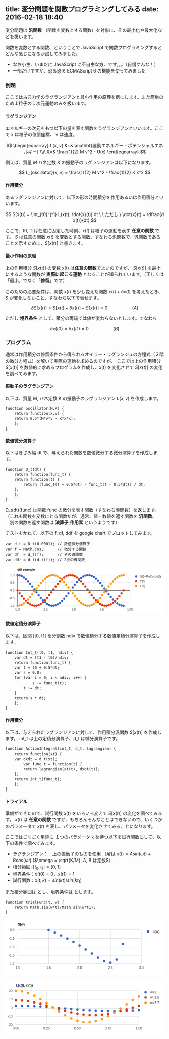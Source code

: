 title: 変分問題を関数プログラミングしてみる
date: 2016-02-18 18:40
---

変分問題は **汎関数** （関数を変数とする関数）を対象に、その最小化や最大化などを扱います。

関数を変数とする関数、ということで JavaScript で関数プログラミングするとどんな感じになるか試してみました。

 - なお小生、いまだに JavaScript に不自由な方、です。。。（自慢すんな！）
 - 一部だけですが、恐る恐る ECMAScript 6 の機能を使ってみました

### 例題

ここでは古典力学のラグランジアンと最小作用の原理を例にします。また簡単のため１粒子の１次元運動のみを扱います。

#### ラグランジアン

エネルギーの次元をもつ以下の量を表す関数をラグランジアンといいます。ここで x は粒子の位置座標、 v は速度。

$$
\begin{eqnarray}
L(x, v) &=& \mathbf{運動エネルギー - ポテンシャルエネルギー} \\\\
        &=& \frac{1}{2} M v^2 - U(x)
\end{eqnarray}
$$

例えば、質量 $M$ バネ定数 $K$ の振動子のラグランジアンは以下になります。

$$
L_{oscillator}(x, v) = \frac{1}{2} M v^2 - \frac{1}{2} K x^2
$$

#### 作用積分

あるラグランジアンに対して、以下の形の時間積分を作用あるいは作用積分といいます。

$$
S[x(t)] = \int_{t0}^{t1} L(x(t), \dot{x}(t)) dt 
\ \ ただし \  \dot{x}(t) = \dfrac{d x(t)}{dt}
$$

ここで、t0, t1 は任意に固定した時刻、$x(t)$ は粒子の運動を表す **任意の関数** です。
$S$ は任意の関数 $x(t)$ を変数とする関数、すなわち汎関数で、汎関数であることを示すために、$S[x(t)]$ と書きます。

#### 最小作用の原理

上の作用積分 $S[x(t)]$ の変数 x(t) は**任意の関数**でよいのですが、
$S[x(t)]$ を最小にするような関数が **実際に起こる運動** となることが知られています。（正しくは「最小」でなく「**停留**」です）

このための必要条件は、関数 $x(t)$ を少し変えた関数 $x(t) + \delta x(t)$ を考えたとき、$S$ が変化しないこと、すなわち以下で表せます。

$$
\delta S[x(t)] = S[x(t) + \delta x(t)] - S[x(t)] = 0 \hspace{5em} (A)
$$

ただし **境界条件** として、積分の両端では値が変わらないとします。すなわち 

$$\delta x(t0) = \delta x(t1) = 0  \hspace{5em} (B)
$$


### プログラム

通常は作用積分の停留条件から得られるオイラー・ラグランジュの方程式（２階の微分方程式）を解いて実際の運動を求めるのですが、
ここでは上の作用積分 $S[x(t)]$ を数値的に求めるプログラムを作成し、$x(t)$ を変化させて $S[x(t)]$ の変化を調べてみます。

#### 振動子のラグランジアン

以下は、質量 M, バネ定数 K の振動子のラグランジアン $L(x,v)$ を作成します。

```js:
function oscillator(M,K) {
    return function(x,v) {
	return 0.5*(M*v*v - K*x*x);
    };
}
```

#### 数値微分演算子

以下はきざみ幅 dt で、与えられた関数を数値微分する微分演算子を作成します。

```js:
function D_t(dt) {
    return function(func_t) {
	return function(t) {
	    return (func_t(t + 0.5*dt) - func_t(t - 0.5*dt)) / dt;
	};
    };
}
```

D_t(dt)(func) は関数 func の微分を表す関数（すなわち導関数）を返します。
（これも関数を変数にとる関数だが、通常、値・数値を返す関数を **汎関数**、
　別の関数を返す関数は **演算子,作用素** というようです）

テストをかねて、以下の f, df, ddf を google chart でプロットしてみます。

```js:
var d_t = D_t(0.0001); // 数値微分演算子
var f = Math.cos;      // 微分する関数
var df  = d_t(f);      // その導関数
var ddf = d_t(d_t(f)); // 2次の導関数
```

![](/images/vari-diff.png)

#### 数値定積分演算子

以下は、区間 [t0, t1] を分割数 ndiv で数値積分する数値定積分演算子を作成します。

```js:
function Int_t(t0, t1, ndiv) {
    var dt = (t1 - t0)/ndiv;
    return function(func_t) {
	var t = t0 + 0.5*dt;
	var s = 0.0;
	for (var i = 0; i < ndiv; i++) {
            s += func_t(t);
	    t += dt;
	}
	return s * dt;
    };
}
```



#### 作用積分

以下は、与えられたラグランジアンに対して、作用積分汎関数 $S[x(t)]$ を作成します。
int_t は上の定積分演算子、d_t は微分演算子です。

```js:
function ActionIntegral(int_t, d_t, lagrangian) {
    return function(xt) {
	var dxdt = d_t(xt);
        var func_t = function(t) {
	    return lagrangian(xt(t), dxdt(t));
	};
	return int_t(func_t);
    };
}
```

#### トライアル

準備ができたので、試行関数 $x(t)$ をいろいろ変えて $S[x(t)]$ の変化を調べてみます。
$x(t)$ は **任意の関数** ですが、もちろんそんなことはできないので、いくつかのパラメータで $x(t)$ を表し、パラメータを変化させてみることになります。

ここではごくごく単純に １つのパラメータ k を持つ以下を試行関数にして、以下の条件で調べてみます。

- ラグランジアン：　上の振動子のものを使用
  （解は $x(t) = Asin(\omega t) + B cos(\omega t)$   ($\omega = \sqrt{K/M}, A, B は定数$）
- 積分範囲: $[t_0, t_1]=[0,1]$
- 境界条件：$x(t0)=0、x(t1)=1$
- 試行関数：$x(t;k) = sin(kt)/sin(k t_1)$


また積分範囲は  とし、境界条件は  とします。

```js:
function trialFunc(t, w) {
    return Math.sin(w*t)/Math.sin(w*t1);
}
```

![](/images/vari-action.png)

![](/images/vari-lagrangian.png)



